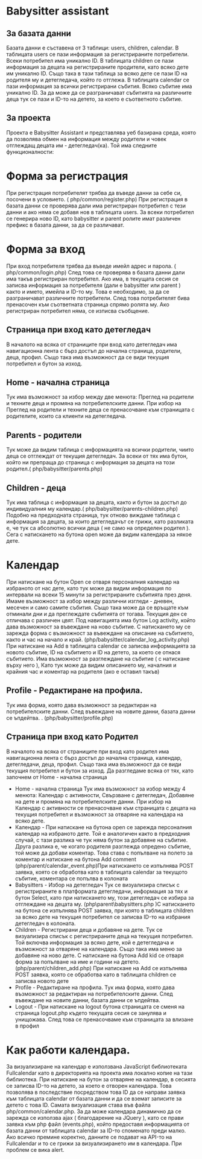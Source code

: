 # Babysitter assistant 
## За базата данни
Базата данни е съставена от 3 таблици:  users, children, calendar.
В таблицата users се пази информация за регистрираните потребители. Всеки потребител има уникално ID.
В таблицата children се пази информация за децата на регистрираните продители, като всяко дете им уникално ID. Също така в тази таблица за всяко дете се пази ID на родителя му и детегледача, който го отглежа.
В таблицата calendar се пази информация за всички регистрирани събития. Всяко събитие има уникално ID. За да може да се разграничават събитията на различните деца тук се пази и ID-то на детето, за което е съответното събитие.
## За проекта
Проекта е Babysitter Assistant и представлява уеб базирана среда, която да позволява обмен на информация между родители и човек отглеждащ децата им - детегледач(ка). Той има следните функционалности:
# Форма за регистрация
При регистрация потребителят трябва да въведе данни за себе си, посочени в условието.             ( php/common/register.php) При регистрация в базата данни се проверява дали има регистриран потребител с тези данни и ако няма се добавя нов в таблицата users. За всеки потребител се генерира ново ID, като babysitter и parent ролите имат различен префикс в базата данни, за да се различават.
# Форма за вход
При вход потребителя трябва да въведе имейл адрес и парола. ( php/common/login.php) След това се проверява в базата данни дали има такъв регистриран потребител. Ако има, в текущата сесия се записва информация за потребителя (дали е babysitter или parent ) както и името, имейла и ID-то му. Това е необходимо, за да се разграничават различните потребители. След това потребителят бива пренасочен към съответната страница спрямо ролята му. Ако регистриран потребител няма, се изписва съобщение.

## Страница при вход като детегледач
В началото на всяка от страниците при вход като детегледач има навигационна лента с бърз достъп до начална страница, родители, деца, профил. Също така има възможност да се види текущия потребител и бутон за изход.
## Home - начална страница
Тук има възможност за избор между две менюта: Преглед на родители и техните деца и промяна на потребителските данни. При избор на Преглед на родители и техните деца се пренасочване към страницата с родителите, които са клиенти на детегледача.
## Parents - родители
Тук може да видим таблица с информацията на всички родители, чиито деца се отглеждат от текущия детегледач. За всеки от тях има бутон, който ни препраща до страница с информация за децата на този родител.( php/babysitter/parents.php)

## Children - деца
Тук има таблица с информация за децата, както и бутон за достъп до индивидуалния му календар.( php/babysitter/parents-children.php)
Подобно на предходната страница, тук отново виждаме таблица с информация за децата, за които детегледачът се грижи, като разликата е, че тук са абсолютно всички деца ( не само на определен родител ). Сега с натискането на бутона open може да видим календара за някое дете.
# Календар
При натискане на бутон Open се отваря персоналния календар на избраното от нас дете, като тук може да видим информация по интервали на всеки 15 минути за регистрираните събитията през деня. Имаме възможност за избор между различни изгледи - дневен, месечен и само самите събития. Също така може да се връщате към отминали дни и да преглеждате събитията от тогава. Текущия ден се отличава с различен цвят. Под навигацията има бутон Log activity, който дава възможност за въвеждане на ново събитие. С натискането му се зарежда форма с възможност за въвеждане на описание на събитието, както и час на начало и край. (php/babysitter/calendar_log_activity.php)  При натискане на Add в таблицата calendar се записва информацията за новото събитие, ID на събитието и ID на детето, за което се отнася събитието.
Има възможност за разглеждане на събитие ( с натискане върху него ), Като тук може да видим описанието му, началния и крайния час и коментар на родителя (ако е оставил такъв)
## Profile - Редактиране на профила.
Тук има форма, която дава възможност за редактиран на потребителските данни. След въвеждане на новите данни, базата данни се ъпдейтва. . (php/babysitter/profile.php) 

## Страница при вход като Родител
В началото на всяка от страниците при вход като родител има навигационна лента с бърз достъп до начална страница, календар, детегледачи, деца, профил. Също така има възможност да се види текущия потребител и бутон за изход. Да разгледаме всяка от тях, като започнем от Home - начална страница
 - Home - начална страница
Тук има възможност за избор между 4 менюта: Календар с активности, Свързване с детегледач, Добавяне на дете и промяна на потребителските данни. При избор на Календар с активности се пренасочване към страницата с децата на текущия потребител и възможност за отваряне на календара на всяко дете.
- Календар - При натискане на бутона open се зарежда персоналния календар на избраното дете. Той е аналогичен както в предходния случай, с тази разлика че тук няма бутон за добавяне на събитие. Друга разлика е, че когато родителя разглежда опредено събитие, той може да добави коментар. Това става с попълване на полето за коментар и натискане на бутона Add comment (php/parent/calendar_event.php)При натискането се изпълнява POST заявка, която се обработва като в таблицата calendar за текущото събитие, коментара се попълва в колоната
- Babysitters - Избор на детегледач
Тук се визуализира списък с регистрираните в платформата детегледачи, информация за тях и бутон Select, като при натискането му, този детегледач се избира за отглеждане на децата му. (php\parent\babysitters.php )С натискането на бутона се изпълнява POST заявка, при която в таблицата children за всяко дете на текущия потребител се записва ID-то на избрания детегледач в колоната.
- Children - Регистрирани деца и добавяне на дете.
Тук се визуализира списък с регистрираните деца на текущия потребител. Той включва информация за всяко дете, кой е детегледача и възможност за отваряне на календара. Също така има меню за добавяне на ново дете. С натискане на бутона Add kid се отваря форма за попълване на име и години на детето. (php/parent/children_add.php) При натискане на Add се изпълнява POST заявка, която се обработва като в таблицата children се записва новото дете
- Profile - Редактиране на профила.
Тук има форма, която дава възможност за редактиран на потребителските данни. След въвеждане на новите данни, базата данни се ъпдейтва.
- Logout - При натискане на logout бутона страницата се сменя на страница logout.php където текущата сесия се занулява и унищожава. След това се пренасочваме към страницата за влизане в профил
# Как работи календара.
За визуализиране на календар е използвана JavaScript библиотеката Fullcalendar като в директорията на проекта има локално копие на тази библиотека.
При натискане на бутон за отваряне на календар, в сесията се записва ID-то на детето, за което е отворен календара. Това позволява в последствие посредством това ID да се направи заявка към таблицата calendar от базата данни и да се вземат записите за детето с това ID.
Самата визуализация става във файла php/common/calendar.php. За да може календара динамично да се зарежда се използва ajax ( благодарение на JQuery ), като се прави заявка към php файл (events.php), който предоставя информацията от базата данни от таблицата calendar за ID-то споменато преди малко. Ако всичко премине коректно, данните се подават на API-то на Fullcalendar и то се грижи за визуализирането им в календара. При проблем се вика alert.

